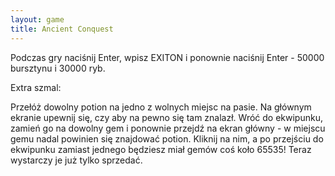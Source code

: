 ```yaml
---
layout: game
title: Ancient Conquest
---
```


Podczas gry naciśnij Enter, wpisz EXITON i ponownie naciśnij  Enter - 
50000 bursztynu i 30000 ryb. 

Extra szmal:

Przełóż dowolny potion na jedno z wolnych miejsc na pasie. Na 
głównym 
ekranie upewnij się, czy aby na pewno się tam znalazł. Wróć do 
ekwipunku, 
zamień go na dowolny gem i ponownie przejdź na ekran główny - w 
miejscu 
gemu nadal powinien się znajdować potion. Kliknij na nim, a po 
przejściu do 
ekwipunku zamiast jednego będziesz miał gemów coś koło 65535! 
Teraz 
wystarczy je już tylko sprzedać.
